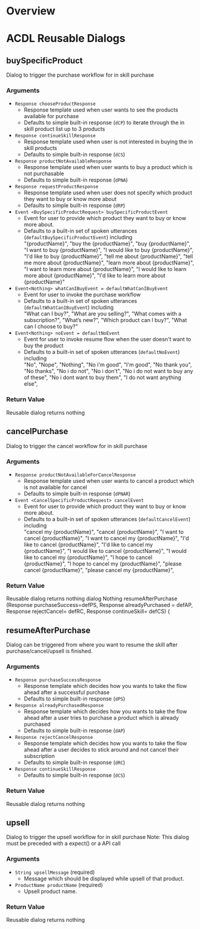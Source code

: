 # Overview

# ACDL Reusable Dialogs

## buySpecificProduct

Dialog to trigger the purchase workflow for in skill purchase

### Arguments
* `Response chooseProductResponse` 
  * Response template used when user wants to see the products available for purchase
  * Defaults to simple built-in response (`dCP`) to iterate through the in skill product list up to 3 products
* `Response continueSkillResponse` 
  * Response template used when user is not interested in  buying the in skill products
  * Defaults to simple built-in response (`dCS`)
* `Response productNotAvailableResponse` 
  * Response template used when user wants to buy a product which is not purchasable
  * Defaults to simple built-in response (`dPNA`)
* `Response requestProductResponse` 
  * Response template used when user does not specify which product they want to buy or know more about
  * Defaults to simple built-in response (`dRP`)
* `Event <BuySpecificProductRequest> buySpecificProductEvent`
  * Event for user to provide which product they want to buy or know more about.
  * Defaults to a built-in set of spoken utterances (`defaultBuySpecificProductEvent`) including  
    "{productName}",
    "buy the {productName}",
    "buy {productName}",
    "I want to buy {productName}",
    "I would like to buy {productName}",
    "I'd like to buy {productName}",
    "tell me about {productName}",
    "tell me more about {productName}",
    "learn more about {productName}",
    "I want to learn more about {productName}",
    "I would like to learn more about {productName}",
    "I'd like to learn more about {productName}"
* `Event<Nothing> whatCanIBuyEvent = defaultWhatCanIBuyEvent`
  * Event for user to invoke the purchase workflow
  *  Defaults to a built-in set of spoken utterances (`defaultWhatCanIBuyEvent`) including  
    "What can I buy?",
    "What are you selling?",
    "What comes with a subscription?",
    "What’s new?",
    "Which product can I buy?",
    "What can I choose to buy?"
* `Event<Nothing> noEvent = defaultNoEvent`
  * Event for user to invoke resume flow when the user doesn't want to buy the product
  *  Defaults to a built-in set of spoken utterances (`defaultNoEvent`) including  
    "No",
    "Nope",
    "Nothing",
    "No i'm good",
    "I'm good",
    "No thank you",
    "No thanks",
    "No i do not",
    "No i don't",
    "No i do not want to buy any of these",
    "No i dont want to buy them",
    "I do not want anything else",

### Return Value

Reusable dialog returns nothing

## cancelPurchase

Dialog to trigger the cancel workflow for in skill purchase

### Arguments
* `Response productNotAvailableForCancelResponse` 
  * Response template used when user wants to cancel a product which is not available for cancel
  * Defaults to simple built-in response (`dPNAR`) 
* `Event <CancelSpecificProductRequest> cancelEvent`
  * Event for user to provide which product they want to buy or know more about.
  * Defaults to a built-in set of spoken utterances (`defaultCancelEvent`) including  
    "cancel my {productName}", 
    "cancel {productName}",
    "I want to cancel {productName}",
    "I want to cancel my {productName}",
    "I'd like to cancel {productName}",
    "I'd like to cancel my {productName}",
    "I would like to cancel {productName}",
    "I would like to cancel my {productName}",
    "I hope to cancel {productName}",
    "I hope to cancel my {productName}",
    "please cancel {productName}",
    "please cancel my {productName}",

### Return Value

Reusable dialog returns nothing
dialog Nothing resumeAfterPurchase (Response purchaseSuccess=defPS, Response alreadyPurchased = defAP, Response rejectCancel= defRC, Response continueSkill= defCS) {

## resumeAfterPurchase

Dialog can be triggered from where you want to resume the skill after purchase/cancel/upsell is finished.

### Arguments
* `Response purchaseSuccessResponse` 
  * Response template which decides how you wants to take the flow ahead after a successful purchase
  * Defaults to simple built-in response (`dPS`) 
* `Response alreadyPurchasedResponse` 
  * Response template which decides how you wants to take the flow ahead after a user tries to purchase a product which is already purchased
  * Defaults to simple built-in response (`dAP`) 
* `Response rejectCancelResponse` 
  * Response template which decides how you wants to take the flow ahead after a user decides to stick around and not cancel their subscription
  * Defaults to simple built-in response (`dRC`) 
* `Response continueSkillResponse` 
  * Defaults to simple built-in response (`dCS`) 


### Return Value

Reusable dialog returns nothing

## upsell

Dialog to trigger the upsell workflow for in skill purchase
Note: This dialog must be preceded with a expect() or a API call

### Arguments
* `String upsellMessage` (required)
  * Message which should be displayed while upsell of that product.
* `ProductName productName` (required)
  * Upsell product name. 
  
### Return Value

Reusable dialog returns nothing